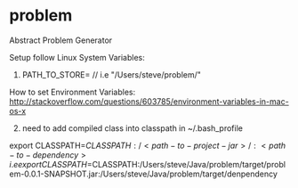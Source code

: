 # problem

Abstract Problem Generator

Setup follow Linux System Variables:
  1. PATH_TO_STORE=<path-to-your-source-and-bytecode-directory> // i.e "/Users/steve/problem/"

How to set Environment Variables:
http://stackoverflow.com/questions/603785/environment-variables-in-mac-os-x


  2. need to add compiled class into classpath in ~/.bash_profile
  
  export CLASSPATH=$CLASSPATH:/<path-to-project-jar>/:<path-to-dependency>
  i.e export CLASSPATH=$CLASSPATH:/Users/steve/Java/problem/target/problem-0.0.1-SNAPSHOT.jar:/Users/steve/Java/problem/target/denpendency


